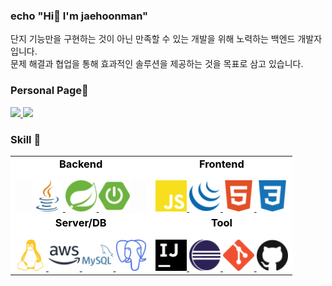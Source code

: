 ### echo "Hi👋 I'm jaehoonman" 

단지 기능만을 구현하는 것이 아닌 만족할 수 있는 개발을 위해 노력하는 백엔드 개발자입니다.  
문제 해결과 협업을 통해 효과적인 솔루션을 제공하는 것을 목표로 삼고 있습니다.


### Personal Page📝
<a href="https://jaehoonman.tistory.com/" target="_blank">
    <img src="https://img.shields.io/badge/Tistory-FF8224?style=flat&logo=tistory&logoColor=000000"/>
</a>

<a href="https://wido1593.github.io/" target="_blank">
    <img src="https://img.shields.io/badge/GithubPages-222222?style=flat&logo=githubpages&logoColor=FFFFFF"/>
</a>

### Skill 💪
<table >
    <tbody style="background-color: white">
        <tr>
            <td>
                <h3 align="center" style="color: black; margin-top: 0px">Backend</h3>        
                <div align="center" style="background-color: rgba(234, 234, 234, 0.1);"> 
                    <a href="https://www.flaticon.com/kr/free-icons/" title="자바 아이콘" target="_blank">
                        <img src="icons/back/java.png" height="50"/>
                    </a>
                    <a href="https://simpleicons.org/" target="_blank">
                        <img src="icons/back/spring.svg" height="50"/>
                    </a>
                    <a href="https://simpleicons.org/" target="_blank">
                        <img src="icons/back/springboot.svg" height="50"/>
                    </a>
                </div>
            </td>      
            <td>
                <h3 align="center" style="color: black; margin-top: 0px">Frontend</h3>        
                <div align="center" dir="auto">  
                    <a href="https://simpleicons.org/" target="_blank">
                        <img src="icons/front/javascript-color.svg" height="50"/>
                    </a>
                    <a href="https://simpleicons.org/" target="_blank">
                        <img src="icons/front/jquery-color.svg" height="50"/>
                    </a>
                    <a href="https://simpleicons.org/" target="_blank">
                        <img src="icons/front/html5-color.svg" height="50"/>
                    </a>
                    <a href="https://simpleicons.org/" target="_blank">
                        <img src="icons/front/css3-color.svg" height="50"/>
                    </a>
                </div>
            </td>            
        </tr>
        <tr>
             <td>
                <h3 align="center" style="color: black; margin-top: 0px">Server/DB</h3>        
                <div align="center" dir="auto">  
                   <a href="https://simpleicons.org/" target="_blank">
                        <img src="icons/server_DB/linux-color.svg" height="50"/>
                    </a>
                   <a href="https://simpleicons.org/" target="_blank">
                        <img src="icons/server_DB/amazonaws-color.svg" height="50"/>
                    </a>
                   <a href="https://simpleicons.org/" target="_blank">
                        <img src="icons/server_DB/mysql-color.svg" height="50"/>
                    </a>
                   <a href="https://simpleicons.org/" target="_blank">
                        <img src="icons/server_DB/postgresql-color.svg" height="50"/>
                    </a>
                </div>
            </td>  
            <td>
                <h3 align="center" style="color: black; margin-top: 0px">Tool</h3>        
                <div align="center" dir="auto">  
                    <a href="https://simpleicons.org/" target="_blank">
                        <img src="icons/tool/intellijidea-color.svg" height="50"/>
                    </a>
                    <a href="https://simpleicons.org/" target="_blank">
                        <img src="icons/tool/eclipseide-color.svg" height="50"/>
                    </a>
                    <a href="https://simpleicons.org/" target="_blank">
                        <img src="icons/tool/git-color.svg" height="50"/>
                    </a>
                    <a href="https://simpleicons.org/" target="_blank">
                        <img src="icons/tool/github-color.svg" height="50"/>
                    </a>
                </div>
            </td>
        </tr>
    </tbody>
</table>
